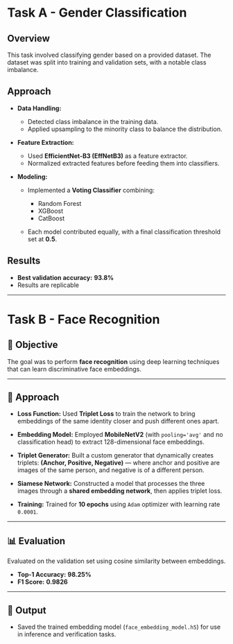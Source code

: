 

# Task A - Gender Classification 

## Overview

This task involved classifying gender based on a provided dataset. The dataset was split into training and validation sets, with a notable class imbalance.

## Approach

* **Data Handling:**

  * Detected class imbalance in the training data.
  * Applied upsampling to the minority class to balance the distribution.

* **Feature Extraction:**

  * Used **EfficientNet-B3 (EffNetB3)** as a feature extractor.
  * Normalized extracted features before feeding them into classifiers.

* **Modeling:**

  * Implemented a **Voting Classifier** combining:

    * Random Forest
    * XGBoost
    * CatBoost
  * Each model contributed equally, with a final classification threshold set at **0.5**.

## Results

* **Best validation accuracy:** **93.8%**
* Results are replicable


---

# Task B - Face Recognition 

## 📌 Objective

The goal was to perform **face recognition** using deep learning techniques that can learn discriminative face embeddings.

---

## 🧠 Approach

* **Loss Function:**
  Used **Triplet Loss** to train the network to bring embeddings of the same identity closer and push different ones apart.

* **Embedding Model:**
  Employed **MobileNetV2** (with `pooling='avg'` and no classification head) to extract 128-dimensional face embeddings.

* **Triplet Generator:**
  Built a custom generator that dynamically creates triplets:
  **(Anchor, Positive, Negative)** —
  where anchor and positive are images of the same person, and negative is of a different person.

* **Siamese Network:**
  Constructed a model that processes the three images through a **shared embedding network**, then applies triplet loss.

* **Training:**
  Trained for **10 epochs** using `Adam` optimizer with learning rate `0.0001`.

---

## 📊 Evaluation

Evaluated on the validation set using cosine similarity between embeddings.

* **Top-1 Accuracy:** **98.25%**
* **F1 Score:** **0.9826**

---

## 💾 Output

* Saved the trained embedding model (`face_embedding_model.h5`) for use in inference and verification tasks.



